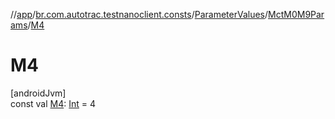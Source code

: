 //[app](../../../../index.md)/[br.com.autotrac.testnanoclient.consts](../../index.md)/[ParameterValues](../index.md)/[MctM0M9Params](index.md)/[M4](-m4.md)

# M4

[androidJvm]\
const val [M4](-m4.md): [Int](https://kotlinlang.org/api/latest/jvm/stdlib/kotlin/-int/index.html) = 4
